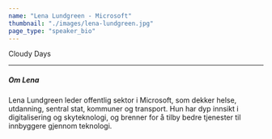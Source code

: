 ```yaml
---
name: "Lena Lundgreen - Microsoft"
thumbnail: "./images/lena-lundgreen.jpg"
page_type: "speaker_bio"
---
```


Cloudy Days

---

##### Om Lena

Lena Lundgreen leder offentlig sektor i Microsoft, som dekker helse, utdanning, sentral stat, kommuner og transport. Hun har dyp innsikt i digitalisering og skyteknologi, og brenner for å tilby bedre tjenester til innbyggere gjennom teknologi.
